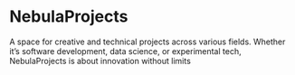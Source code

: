 # NebulaProjects
A space for creative and technical projects across various fields. Whether it’s software development, data science, or experimental tech, NebulaProjects is about innovation without limits
